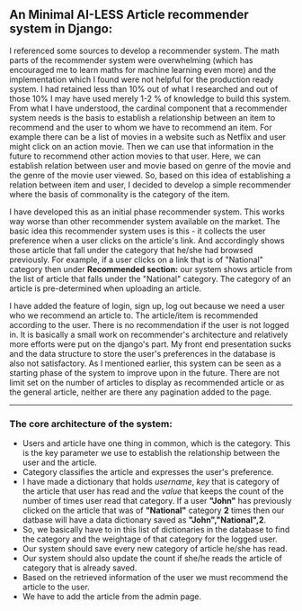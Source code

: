 ## An Minimal AI-LESS Article recommender system in Django:

I referenced some sources to develop a recommender system. The math parts of the recommender system were overwhelming (which has encouraged me to learn maths for machine learning even more) and the implementation which I found were not helpful for the production ready system. I had retained less than 10% out of what I researched and out of those 10% I may have used merely 1-2 % of knowledge to build this system. From what I have understood, the cardinal component that a recommender system needs is the basis to establish a relationship between an item to recommend and the user to whom we have to recommend an item. For example there can be a list of movies in a website such as Netflix and user might click on an action movie. Then we can use that information in the future to recommend other action movies to that user. Here, we can establish relation between user and movie based on genre of the movie and the genre of the movie user viewed. So, based on this idea of establishing a relation between item and user, I decided to develop a simple recommender where the basis of commonality is the category of the item.

I have developed this as an initial phase recommender system. This works way worse than other recommender system available on the market. The basic idea this recommender system uses is this - it collects the user preference when a user clicks on the article's link. And accordingly shows those article that fall under the category that he/she had browsed previously. For example, if a user clicks on a link that is of "National" category then under **Recommended section:** our system shows article from the list of article that falls under the "National" category. The category of an article is pre-determined when uploading an article.

I have added the feature of login, sign up, log out because we need a user who we recommend an article to. The article/item is recommended according to the user. There is no recommendation if the user is not logged in. It is basically a small work on recommender's architecture and relatively more efforts were put on the django's part. My front end presentation sucks and the data structure to store the user's preferences in the database is also not satisfactory. As I mentioned earlier, this system can be seen as a starting phase of the system to improve upon in the future. There are not limit set on the number of articles to display as recommended article or as the general article, neither are there any pagination added to the page. 

___

### The core architecture of the system:

- Users and article have one thing in common, which is the category. This is the key parameter we use to establish the relationship between the user and the article.
- Category classifies the article and expresses the user's preference.
- I have made a dictionary that holds *username*, *key* that is category of the article that user has read and the *value* that keeps the count of the number of times user read that category. If a user **"John"** has previously clicked on the article that was of **"National"** category **2** times then our datbase will have a data dictionary saved as **"John","National",2**.
- So, we basically have to in this list of dictionaries in the database to find the category and the weightage of that category for the logged user. 
- Our system should save every new category of article he/she has read.
- Our system should also update the count if she/he reads the article of category that is already saved.
- Based on the retrieved information of the user we must recommend the article to the user.
- We have to add the article from the admin page. 


